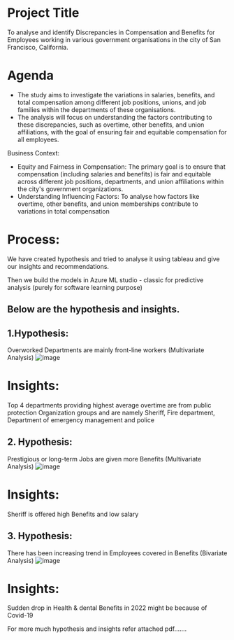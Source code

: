 
# Project Title
To analyse and identify Discrepancies in Compensation and Benefits for Employees working in various government organisations in the city of San Francisco, California.

# Agenda
- The study aims to investigate the variations in salaries, benefits, and total compensation among different job positions, unions, and job families within the departments of these organisations.
- The analysis will focus on understanding the factors contributing to these discrepancies, such as overtime, other benefits, and union affiliations, with the goal of ensuring fair and equitable compensation for all employees.

Business Context:
- Equity and Fairness in Compensation: The primary goal is to ensure that compensation (including salaries and benefits) is fair and equitable across different job positions, departments, and union affiliations within the city's government organizations.
- Understanding Influencing Factors: To analyse how factors like overtime, other benefits, and union memberships contribute to variations in total compensation


# Process:
We have created hypothesis and tried to analyse it using tableau and give our insights and recommendations.

Then we build the models in Azure ML studio - classic for predictive analysis (purely for software learning purpose)

## Below are the hypothesis and insights.

## 1.Hypothesis: 
Overworked Departments are mainly front-line workers (Multivariate Analysis)
![image](https://github.com/akshadarane10/Compensation-Analysis-Azure-Tableau-Report/assets/157677138/861c244a-5e23-4bb4-acbe-982ef67c69eb)
# Insights: 
Top 4 departments providing highest average overtime are from public protection Organization groups and are namely Sheriff, Fire department, Department of emergency management and police

## 2.	Hypothesis:
Prestigious or long-term Jobs are given more Benefits (Multivariate Analysis)
![image](https://github.com/akshadarane10/Compensation-Analysis-Azure-Tableau-Report/assets/157677138/45dba9fc-383f-4c9d-bb69-795645d4001c)
# Insights:  
Sheriff is offered high Benefits and low salary

## 3.	Hypothesis:
There has been increasing trend in Employees covered in Benefits (Bivariate Analysis)
![image](https://github.com/akshadarane10/Compensation-Analysis-Azure-Tableau-Report/assets/157677138/93e78e92-c04f-4b7b-8fd9-898b4aa2466f)
# Insights:
Sudden drop in Health & dental Benefits in 2022 might be because of Covid-19

For more much hypothesis and insights refer attached pdf.......




